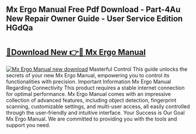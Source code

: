## Mx Ergo Manual Free Pdf Download - Part-4Au New Repair Owner Guide - User Service Edition HGdQa

# <h2><a href="http://bc98251.oget.top/?id=Mx+Ergo+Manual">🔗Download New 👉🔴 Mx Ergo Manual</a></h2>

[![Mx Ergo Manual new download](https://i.imgur.com/5g1atiW.png)](http://bc98251.oget.top/?id=Mx+Ergo+Manual)
Masterful Control This guide unlocks the secrets of your new Mx Ergo Manual, empowering you to control its functionalities with precision. Important Information Mx Ergo Manual Regarding Connectivity This product requires a stable internet connection for optimal performance. Mx Ergo Manual comes with an impressive collection of advanced features, including object detection, fingerprint scanning, customizable settings, and multi-user access, all easily controlled through the user-friendly and intuitive interface. Your Success is Our Goal Mx Ergo Manual. We are committed to providing you with the tools and support you need.
